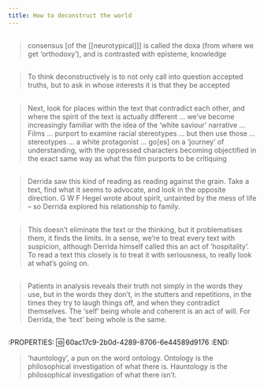 ```yaml
---
title: How to deconstruct the world
---
```


##
> consensus [of the [[neurotypical]]] is called the doxa (from where we get ‘orthodoxy’), and is contrasted with episteme, knowledge
##
> To think deconstructively is to not only call into question accepted truths, but to ask in whose interests it is that they be accepted
## 
> Next, look for places within the text that contradict each other, and where the spirit of the text is actually different ... we’ve become increasingly familiar with the idea of the ‘white saviour’ narrative ... Films ... purport to examine racial stereotypes ... but then use those ... stereotypes ... a white protagonist ... go[es] on a ‘journey’ of understanding, with the oppressed characters becoming objectified in the exact same way as what the film purports to be critiquing
##
> Derrida saw this kind of reading as reading against the grain. Take a text, find what it seems to advocate, and look in the opposite direction. G W F Hegel wrote about spirit, untainted by the mess of life – so Derrida explored his relationship to family.
##
> This doesn’t eliminate the text or the thinking, but it problematises them, it finds the limits. In a sense, we’re to treat every text with suspicion, although Derrida himself called this an act of ‘hospitality’. To read a text this closely is to treat it with seriousness, to really look at what’s going on.
##
> Patients in analysis reveals their truth not simply in the words they use, but in the words they don’t, in the stutters and repetitions, in the times they try to laugh things off, and when they contradict themselves. The ‘self’ being whole and coherent is an act of will. For Derrida, the ‘text’ being whole is the same.
## 
:PROPERTIES:
:id: 60ac17c9-2b0d-4289-8706-6e44589d9176
:END:
> ‘hauntology’, a pun on the word ontology. Ontology is the philosophical investigation of what there is. Hauntology is the philosophical investigation of what there isn’t.
